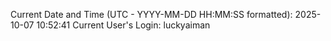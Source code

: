 Current Date and Time (UTC - YYYY-MM-DD HH:MM:SS formatted): 2025-10-07 10:52:41
Current User's Login: luckyaiman
